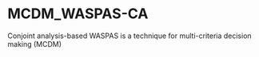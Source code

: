 # MCDM_WASPAS-CA
Conjoint analysis-based WASPAS is a technique for multi-criteria decision making (MCDM)

